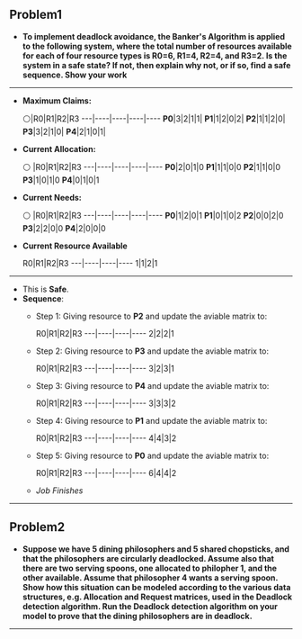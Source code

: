Problem1
-----------------
* **To implement deadlock avoidance, the Banker's Algorithm is applied to the following system, where the total number of resources
available for each of four resource types is R0=6, R1=4, R2=4, and R3=2. Is the system in a safe state? If not, then explain why not, or if so, find a safe sequence. Show your work**

--------------------------


* **Maximum Claims:**

  :white_circle:|R0|R1|R2|R3
---|----|----|----|----
**P0**|3|2|1|1|
**P1**|1|2|0|2|
**P2**|1|1|2|0|
**P3**|3|2|1|0|
**P4**|2|1|0|1|


* **Current Allocation:**

  :white_circle: |R0|R1|R2|R3
---|----|----|----|----
**P0**|2|0|1|0
**P1**|1|1|0|0
**P2**|1|1|0|0
**P3**|1|0|1|0
**P4**|0|1|0|1

* **Current Needs:**

  :white_circle: |R0|R1|R2|R3
---|----|----|----|----
**P0**|1|2|0|1
**P1**|0|1|0|2
**P2**|0|0|2|0
**P3**|2|2|0|0
**P4**|2|0|0|0

* **Current Resource Available**

  R0|R1|R2|R3
---|----|----|----
1|1|2|1

--------------------------
* This is **Safe**. 
* **Sequence**:
  - Step 1: Giving resource to **P2** and update the aviable matrix to:
  
  
    R0|R1|R2|R3
---|----|----|----
2|2|2|1 
  
  - Step 2: Giving resource to **P3** and update the aviable matrix to:
  
  
    R0|R1|R2|R3
---|----|----|----
3|2|3|1

  - Step 3: Giving resource to **P4** and update the aviable matrix to:
  
  
    R0|R1|R2|R3
---|----|----|----
3|3|3|2

  - Step 4: Giving resource to **P1** and update the aviable matrix to:
  
  
    R0|R1|R2|R3
---|----|----|----
4|4|3|2

  - Step 5: Giving resource to **P0** and update the aviable matrix to:
  
  
    R0|R1|R2|R3
---|----|----|----
6|4|4|2

  - *Job Finishes*
  
  
-----------------------------------------------
Problem2
-------------

* **Suppose we have 5 dining philosophers and 5 shared chopsticks, and that the philosophers are circularly deadlocked.  Assume also that there are two serving spoons, one allocated to philopher 1, and the other available.  Assume that philosopher 4 wants a serving spoon.  Show how this situation can be modeled according to the various data structures, e.g. Allocation and Request matrices, used in the Deadlock detection algorithm.  Run the Deadlock detection algorithm on your model to prove that the dining philosophers are in deadlock.**

--------------------------
